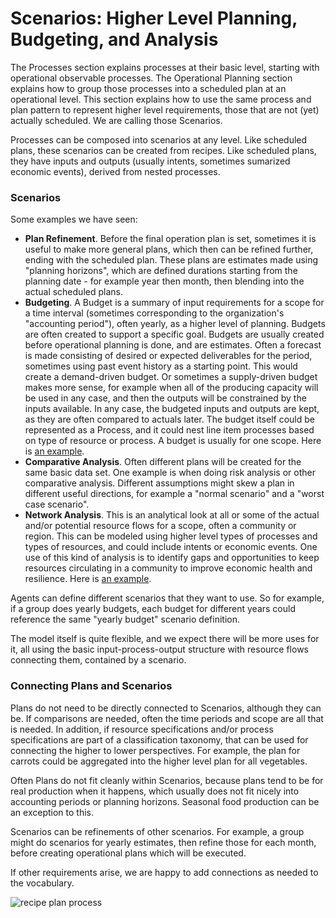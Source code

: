 # Scenarios: Higher Level Planning, Budgeting, and Analysis

The Processes section explains processes at their basic level, starting with operational observable processes. The Operational Planning section explains how to group those processes into a scheduled plan at an operational level. This section explains how to use the same process and plan pattern to represent higher level requirements, those that are not (yet) actually scheduled.  We are calling those Scenarios.

Processes can be composed into scenarios at any level.  Like scheduled plans, these scenarios can be created from recipes.  Like scheduled plans, they have inputs and outputs (usually intents, sometimes sumarized economic events), derived from nested processes.

### Scenarios

Some examples we have seen:
* <b>Plan Refinement</b>. Before the final operation plan is set, sometimes it is useful to make more general plans, which then can be refined further, ending with the scheduled plan.  These plans are estimates made using "planning horizons", which are defined durations starting from the planning date - for example year then month, then blending into the actual scheduled plans.
* <b>Budgeting</b>.  A Budget is a summary of input requirements for a scope for a time interval (sometimes corresponding to the organization's "accounting period"), often yearly, as a higher level of planning. Budgets are often created to support a specific goal. Budgets are usually created before operational planning is done, and are estimates.  Often a forecast is made consisting of desired or expected deliverables for the period, sometimes using past event history as a starting point.  This would create a demand-driven budget.  Or sometimes a supply-driven budget makes more sense, for example when all of the producing capacity will be used in any case, and then the outputs will be constrained by the inputs available.  In any case, the budgeted inputs and outputs are kept, as they are often compared to actuals later.  The budget itself could be represented as a Process, and it could nest line item processes based on type of resource or process.  A budget is usually for one scope.  Here is [an example](http://urgenci.net/solid-base/).
* <b>Comparative Analysis</b>.  Often different plans will be created for the same basic data set.  One example is when doing risk analysis or other comparative analysis.  Different assumptions might skew a plan in different useful directions, for example a "normal scenario" and a "worst case scenario".
* <b>Network Analysis</b>.  This is an analytical look at all or some of the actual and/or potential resource flows for a scope, often a community or region.  This can be modeled using higher level types of processes and types of resources, and could include intents or economic events.  One use of this kind of analysis is to identify gaps and opportunities to keep resources circulating in a community to improve economic health and resilience.  Here is [an example](http://locecon.org/).

Agents can define different scenarios that they want to use. So for example, if a group does yearly budgets, each budget for different years could reference the same "yearly budget" scenario definition.

The model itself is quite flexible, and we expect there will be more uses for it, all using the basic input-process-output structure with resource flows connecting them, contained by a scenario.

### Connecting Plans and Scenarios

Plans do not need to be directly connected to Scenarios, although they can be. If comparisons are needed, often the time periods and scope are all that is needed.  In addition, if resource specifications and/or process specifications are part of a classification taxonomy, that can be used for connecting the higher to lower perspectives.  For example, the plan for carrots could be aggregated into the higher level plan for all vegetables.

Often Plans do not fit cleanly within Scenarios, because plans tend to be for real production when it happens, which usually does not fit nicely into accounting periods or planning horizons.  Seasonal food production can be an exception to this.

Scenarios can be refinements of other scenarios.  For example, a group might do scenarios for yearly estimates, then refine those for each month, before creating operational plans which will be executed.

If other requirements arise, we are happy to add connections as needed to the vocabulary.

![recipe plan process](https://rawgit.com/valueflows/valueflows/master/release-doc-in-process/plan-process-oper.png)
